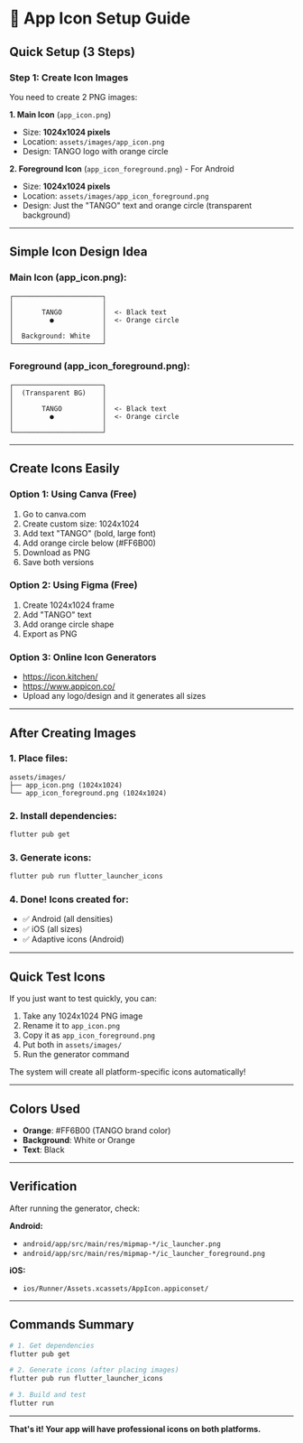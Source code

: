 # 📱 App Icon Setup Guide

## Quick Setup (3 Steps)

### Step 1: Create Icon Images

You need to create 2 PNG images:

**1. Main Icon** (`app_icon.png`)
- Size: **1024x1024 pixels**
- Location: `assets/images/app_icon.png`
- Design: TANGO logo with orange circle

**2. Foreground Icon** (`app_icon_foreground.png`) - For Android
- Size: **1024x1024 pixels**  
- Location: `assets/images/app_icon_foreground.png`
- Design: Just the "TANGO" text and orange circle (transparent background)

---

## Simple Icon Design Idea

### Main Icon (app_icon.png):
```
┌──────────────────────┐
│                      │
│       TANGO          │  <- Black text
│         ●            │  <- Orange circle
│                      │
│  Background: White   │
└──────────────────────┘
```

### Foreground (app_icon_foreground.png):
```
┌──────────────────────┐
│  (Transparent BG)    │
│                      │
│       TANGO          │  <- Black text
│         ●            │  <- Orange circle
│                      │
└──────────────────────┘
```

---

## Create Icons Easily

### Option 1: Using Canva (Free)
1. Go to canva.com
2. Create custom size: 1024x1024
3. Add text "TANGO" (bold, large font)
4. Add orange circle below (#FF6B00)
5. Download as PNG
6. Save both versions

### Option 2: Using Figma (Free)
1. Create 1024x1024 frame
2. Add "TANGO" text
3. Add orange circle shape
4. Export as PNG

### Option 3: Online Icon Generators
- https://icon.kitchen/
- https://www.appicon.co/
- Upload any logo/design and it generates all sizes

---

## After Creating Images

### 1. Place files:
```
assets/images/
├── app_icon.png (1024x1024)
└── app_icon_foreground.png (1024x1024)
```

### 2. Install dependencies:
```bash
flutter pub get
```

### 3. Generate icons:
```bash
flutter pub run flutter_launcher_icons
```

### 4. Done! Icons created for:
- ✅ Android (all densities)
- ✅ iOS (all sizes)
- ✅ Adaptive icons (Android)

---

## Quick Test Icons

If you just want to test quickly, you can:

1. Take any 1024x1024 PNG image
2. Rename it to `app_icon.png`
3. Copy it as `app_icon_foreground.png`
4. Put both in `assets/images/`
5. Run the generator command

The system will create all platform-specific icons automatically!

---

## Colors Used

- **Orange**: #FF6B00 (TANGO brand color)
- **Background**: White or Orange
- **Text**: Black

---

## Verification

After running the generator, check:

**Android:**
- `android/app/src/main/res/mipmap-*/ic_launcher.png`
- `android/app/src/main/res/mipmap-*/ic_launcher_foreground.png`

**iOS:**
- `ios/Runner/Assets.xcassets/AppIcon.appiconset/`

---

## Commands Summary

```bash
# 1. Get dependencies
flutter pub get

# 2. Generate icons (after placing images)
flutter pub run flutter_launcher_icons

# 3. Build and test
flutter run
```

---

**That's it! Your app will have professional icons on both platforms.**
